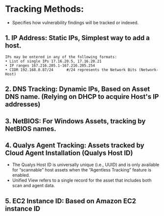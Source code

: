 # Tracking Methods: 
- Specifies how vulnerability findings will be tracked or indexed.

## 1. IP Address: Static IPs, Simplest way to add a host.
```
IPs may be entered in any of the following formats:
• List of single IPs 17.16.20.5, 17.16.20.21
• IP ranges 167.216.205.1-167.216.205.254
• CIDR 192.168.0.87/24      #/24 represents the Network Bits (Network-Host)
```

## 2. DNS Tracking: Dynamic IPs, Based on Asset DNS name. (Relying on DHCP to acquire Host's IP addresses)

## 3. NetBIOS: For Windows Assets, tracking by NetBIOS names.

## 4. Qualys Agent Tracking: Assets tracked by Cloud Agent Installation (Qualys Host ID)
- The Qualys Host ID is universally unique (i.e., UUID) and is only available for “scannable” host assets when the “Agentless Tracking” feature is enabled.
- Unified View refers to a single record for the asset that includes both scan and agent data.

## 5. EC2 Instance ID: Based on Amazon EC2 instance ID
